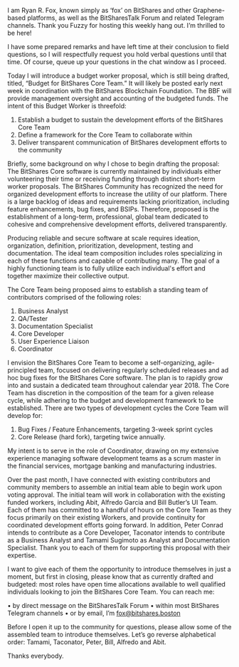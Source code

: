 I am Ryan R. Fox, known simply as ‘fox’ on BitShares and other Graphene-based platforms, as well as the BitSharesTalk Forum and related Telegram channels. Thank you Fuzzy for hosting this weekly hang out. I’m thrilled to be here!

I have some prepared remarks and have left time at their conclusion to field questions, so I will respectfully request you hold verbal questions until that time. Of course, queue up your questions in the chat window as I proceed.

Today I will introduce a budget worker proposal, which is still being drafted, titled, “Budget for BitShares Core Team.” It will likely be posted early next week in coordination with the BitShares Blockchain Foundation. The BBF will provide management oversight and accounting of the budgeted funds. The intent of this Budget Worker is threefold:

1.	Establish a budget to sustain the development efforts of the BitShares Core Team
2.	Define a framework for the Core Team to collaborate within
3.	Deliver transparent communication of BitShares development efforts to the community

Briefly, some background on why I chose to begin drafting the proposal:
The BitShares Core software is currently maintained by individuals either volunteering their time or receiving funding through distinct short-term worker proposals. The BitShares Community has recognized the need for organized development efforts to increase the utility of our platform. There is a large backlog of ideas and requirements lacking prioritization, including feature enhancements, bug fixes, and BSIPs. Therefore, proposed is the establishment of a long-term, professional, global team dedicated to cohesive and comprehensive development efforts, delivered transparently.

Producing reliable and secure software at scale requires ideation, organization, definition, prioritization, development, testing and documentation. The ideal team composition includes roles specializing in each of these functions and capable of contributing many. The goal of a highly functioning team is to fully utilize each individual's effort and together maximize their collective output.

The Core Team being proposed aims to establish a standing team of contributors comprised of the following roles:

1.	Business Analyst
2.	QA/Tester
3.	Documentation Specialist
4.	Core Developer
5.	User Experience Liaison
6.	Coordinator

I envision the BitShares Core Team to become a self-organizing, agile-principled team, focused on delivering regularly scheduled releases and ad hoc bug fixes for the BitShares Core software. The plan is to rapidly grow into and sustain a dedicated team throughout calendar year 2018. 
The Core Team has discretion in the composition of the team for a given release cycle, while adhering to the budget and development framework to be established. There are two types of development cycles the Core Team will develop for: 

1.	Bug Fixes / Feature Enhancements, targeting 3-week sprint cycles
2.	Core Release (hard fork), targeting twice annually.

My intent is to serve in the role of Coordinator, drawing on my extensive experience managing software development teams as a scrum master in the financial services, mortgage banking and manufacturing industries. 

Over the past month, I have connected with existing contributors and community members to assemble an initial team able to begin work upon voting approval. The initial team will work in collaboration with the existing funded workers, including Abit, Alfredo Garcia and Bill Butler’s UI Team. Each of them has committed to a handful of hours on the Core Team as they focus primarily on their existing Workers, and provide continuity for coordinated development efforts going forward. In addition, Peter Conrad intends to contribute as a Core Developer, Taconator intends to contribute as a Business Analyst and Tamami Sugimoto as Analyst and Documentation Specialist. Thank you to each of them for supporting this proposal with their expertise. 

I want to give each of them the opportunity to introduce themselves in just a moment, but first in closing, please know that as currently drafted and budgeted: most roles have open time allocations available to well qualified individuals looking to join the BitShares Core Team. You can reach me: 

•	by direct message on the BitSharesTalk Forum
•	within most BitShares Telegram channels 
•	or by email, I’m fox@bitshares.boston

Before I open it up to the community for questions, please allow some of the assembled team to introduce themselves. Let’s go reverse alphabetical order: Tamami, Taconator, Peter, Bill, Alfredo and Abit.

Thanks everybody.
